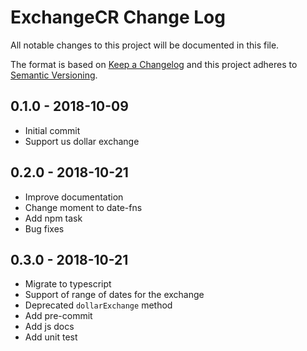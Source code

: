 # ExchangeCR Change Log

All notable changes to this project will be documented in this file.

The format is based on [Keep a Changelog](http://keepachangelog.com/) and this project adheres to [Semantic Versioning](http://semver.org/).

## 0.1.0 - 2018-10-09

- Initial commit
- Support us dollar exchange

## 0.2.0 - 2018-10-21

- Improve documentation
- Change moment to date-fns
- Add npm task
- Bug fixes

## 0.3.0 - 2018-10-21

- Migrate to typescript
- Support of range of dates for the exchange
- Deprecated `dollarExchange` method
- Add pre-commit
- Add js docs
- Add unit test

